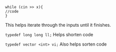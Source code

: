 ```
while (cin >> x){
//code
}
```
This helps iterate through the inputs until it finishes. 

`typedef long long ll;` Helps shorten code

`typedef vector <int> vi;` Also helps sorten code
